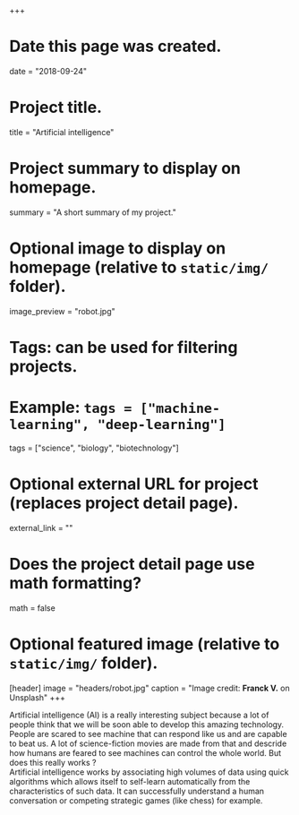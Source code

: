 +++
# Date this page was created.
date = "2018-09-24"

# Project title.
title = "Artificial intelligence"

# Project summary to display on homepage.
summary = "A short summary of my project."

# Optional image to display on homepage (relative to `static/img/` folder).
image_preview = "robot.jpg"

# Tags: can be used for filtering projects.
# Example: `tags = ["machine-learning", "deep-learning"]`
tags = ["science", "biology", "biotechnology"]

# Optional external URL for project (replaces project detail page).
external_link = ""

# Does the project detail page use math formatting?
math = false

# Optional featured image (relative to `static/img/` folder).
[header]
image = "headers/robot.jpg"
caption = "Image credit: **Franck V.** on Unsplash"
+++

Artificial intelligence (AI) is a really interesting subject because a lot of people think that we will be soon able to develop this amazing technology. People are scared to see machine that can respond like us and are capable to beat us. A lot of science-fiction movies are made from that and descride how humans are feared to see machines can control the whole world. 
But does this really works ?     
Artificial intelligence works by associating high volumes of data using quick algorithms which allows itself to self-learn automatically from the characteristics of such data. It can successfully understand a human conversation or competing strategic games (like chess) for example.
